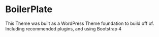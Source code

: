 # BoilerPlate
This Theme was built as a WordPress Theme foundation to build off of. Including recommended plugins, and using Bootstrap 4
